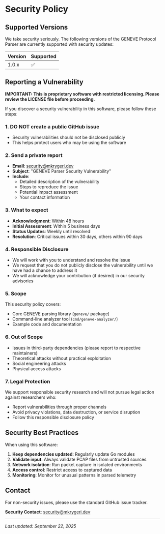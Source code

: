 # Security Policy

## Supported Versions

We take security seriously. The following versions of the GENEVE Protocol Parser are currently supported with security updates:

| Version | Supported          |
| ------- | ------------------ |
| 1.0.x   | :white_check_mark: |

## Reporting a Vulnerability

**IMPORTANT: This is proprietary software with restricted licensing. Please review the LICENSE file before proceeding.**

If you discover a security vulnerability in this software, please follow these steps:

### 1. **DO NOT** create a public GitHub issue
   - Security vulnerabilities should not be disclosed publicly
   - This helps protect users who may be using the software

### 2. Send a private report
   - **Email**: security@mkrygeri.dev
   - **Subject**: "GENEVE Parser Security Vulnerability"
   - **Include**:
     - Detailed description of the vulnerability
     - Steps to reproduce the issue
     - Potential impact assessment
     - Your contact information

### 3. What to expect
   - **Acknowledgment**: Within 48 hours
   - **Initial Assessment**: Within 5 business days
   - **Status Updates**: Weekly until resolved
   - **Resolution**: Critical issues within 30 days, others within 90 days

### 4. Responsible Disclosure
   - We will work with you to understand and resolve the issue
   - We request that you do not publicly disclose the vulnerability until we have had a chance to address it
   - We will acknowledge your contribution (if desired) in our security advisories

### 5. Scope
   This security policy covers:
   - Core GENEVE parsing library (`geneve/` package)
   - Command-line analyzer tool (`cmd/geneve-analyzer/`)
   - Example code and documentation

### 6. Out of Scope
   - Issues in third-party dependencies (please report to respective maintainers)
   - Theoretical attacks without practical exploitation
   - Social engineering attacks
   - Physical access attacks

### 7. Legal Protection
   We support responsible security research and will not pursue legal action against researchers who:
   - Report vulnerabilities through proper channels
   - Avoid privacy violations, data destruction, or service disruption
   - Follow this responsible disclosure policy

## Security Best Practices

When using this software:

1. **Keep dependencies updated**: Regularly update Go modules
2. **Validate input**: Always validate PCAP files from untrusted sources
3. **Network isolation**: Run packet capture in isolated environments
4. **Access control**: Restrict access to captured data
5. **Monitoring**: Monitor for unusual patterns in parsed telemetry

## Contact

For non-security issues, please use the standard GitHub issue tracker.

**Security Contact**: security@mkrygeri.dev

---
*Last updated: September 22, 2025*